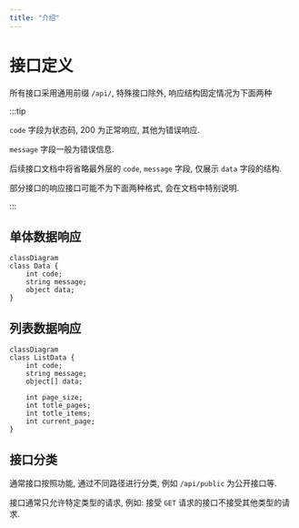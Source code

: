 ```yaml
---
title: "介绍"
---
```


# 接口定义

所有接口采用通用前缀 `/api/`, 特殊接口除外, 响应结构固定情况为下面两种

:::tip

`code` 字段为状态码, 200 为正常响应, 其他为错误响应.

`message` 字段一般为错误信息.

后续接口文档中将省略最外层的 `code`, `message` 字段, 仅展示 `data` 字段的结构.

部分接口的响应接口可能不为下面两种格式, 会在文档中特别说明.

:::

## 单体数据响应

```mermaid
classDiagram
class Data {
    int code;
    string message;
    object data;
}
```

## 列表数据响应

```mermaid
classDiagram
class ListData {
    int code;
    string message;
    object[] data;
    
    int page_size;
    int totle_pages;
    int totle_items;
    int current_page;
}
```

## 接口分类

通常接口按照功能, 通过不同路径进行分类, 例如 `/api/public` 为公开接口等.

接口通常只允许特定类型的请求, 例如: 接受 `GET` 请求的接口不接受其他类型的请求.


